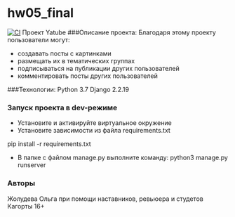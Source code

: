 # hw05_final

[![CI](https://github.com/yandex-praktikum/hw05_final/actions/workflows/python-app.yml/badge.svg?branch=master)](https://github.com/yandex-praktikum/hw05_final/actions/workflows/python-app.yml)
Проект Yatube
###Описание проекта:
Благодаря этому проекту пользователи  могут:
- создавать посты с картинками
- размещать их в тематических группах
- подписываться на публикации других пользователей
- комментировать посты других пользователей

###Технологии:
Python 3.7
Django 2.2.19
### Запуск проекта в dev-режиме
- Установите и активируйте виртуальное окружение
- Установите зависимости из файла requirements.txt

pip install -r requirements.txt

- В папке с файлом manage.py выполните команду:
python3 manage.py runserver

### Авторы
Жолудева Ольга при помощи наставников, ревьюера и студетов Кагорты 16+
